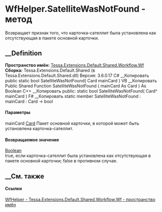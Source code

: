 # WfHelper.SatelliteWasNotFound - метод
Возвращает признак того, что карточка-сателлит была установлена как
отсутствующая в пакете основной карточки.
## __Definition
 **Пространство имён:**
[Tessa.Extensions.Default.Shared.Workflow.Wf](N_Tessa_Extensions_Default_Shared_Workflow_Wf.htm)  
 **Сборка:** Tessa.Extensions.Default.Shared (в
Tessa.Extensions.Default.Shared.dll) Версия: 3.6.0.17
C# __Копировать
     public static bool SatelliteWasNotFound(
    	Card mainCard
    )
VB __Копировать
     Public Shared Function SatelliteWasNotFound ( 
    	mainCard As Card
    ) As Boolean
C++ __Копировать
     public:
    static bool SatelliteWasNotFound(
    	Card^ mainCard
    )
F# __Копировать
     static member SatelliteWasNotFound : 
            mainCard : Card -> bool 
#### Параметры
mainCard [Card](T_Tessa_Cards_Card.htm)
    Пакет основной карточки, в которой может быть установлена карточка-сателлит.
#### Возвращаемое значение
[Boolean](https://learn.microsoft.com/dotnet/api/system.boolean)  
true, если карточка-сателлит была установлена как отсутствующая в пакете
основной карточки; false в противном случае.
## __См. также
#### Ссылки
[WfHelper - ](T_Tessa_Extensions_Default_Shared_Workflow_Wf_WfHelper.htm)
[Tessa.Extensions.Default.Shared.Workflow.Wf - пространство
имён](N_Tessa_Extensions_Default_Shared_Workflow_Wf.htm)
